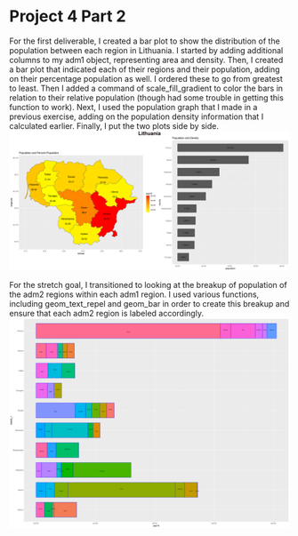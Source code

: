 # Project 4 Part 2

For the first deliverable, I created a bar plot to show the distribution of the population between each region in Lithuania. I started by adding additional columns to my adm1 object, representing area and density. Then, I created a bar plot that indicated each of their regions and their population, adding on their percentage population as well. I ordered these to go from greatest to least. Then I added a command of scale_fill_gradient to color the bars in relation to their relative population (though had some trouble in getting this function to work). Next, I used the population graph that I made in a previous exercise, adding on the population density information that I calculated earlier. Finally, I put the two plots side by side. 
![](lithuania.png)

For the stretch goal, I transitioned to looking at the breakup of population of the adm2 regions within each adm1 region. I used various functions, including geom_text_repel and geom_bar in order to create this breakup and ensure that each adm2 region is labeled accordingly. 
![](ltu_adm2_bp.png)
